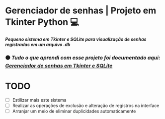 # Gerenciador de senhas | Projeto em Tkinter Python 💻 
***Pequeno sistema em Tkinter e SQLite para visualização de senhas registradas em um  arquivo .db***
### ⚫ _Tudo o que aprendi com esse projeto foi documentado aqui: [Gerenciador de senhas em Tkinter e SQLite](https://tungsten-visor-446.notion.site/Gerenciador-de-senhas-em-Tkinter-e-SQLite-7f265588de7c433da26434e219c60a81?pvs=4)_


# TODO

- [ ]  Estilizar mais este sistema
- [ ]  Realizar as operações de exclusão e alteração de registros na interface
- [ ]  Arranjar um meio de eliminar duplicidades automaticamente

